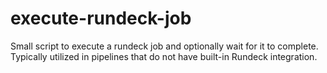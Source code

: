 # execute-rundeck-job
Small script to execute a rundeck job and optionally wait for it to complete. Typically utilized in pipelines that do not have built-in Rundeck integration.
